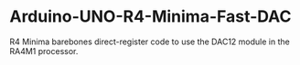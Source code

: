 # Arduino-UNO-R4-Minima-Fast-DAC
R4 Minima barebones direct-register code to use the DAC12 module in the RA4M1 processor.
